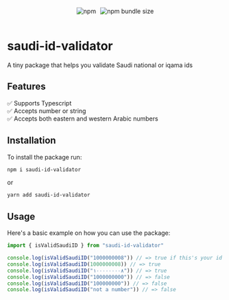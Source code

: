 <br/>
<div style="display: flex; flex-direction: row; justify-content: center; width: 100%">
<img style="margin-right: 10px" alt="npm" src="https://img.shields.io/npm/dt/saudi-id-validator">
<img alt="npm bundle size" src="https://img.shields.io/bundlephobia/min/saudi-id-validator?label=package%20size">
</div>
<br/>

# saudi-id-validator
A tiny package that helps you validate Saudi national or iqama ids


## Features
:white_check_mark: Supports Typescript <br/>
:white_check_mark: Accepts number or string <br/>
:white_check_mark: Accepts both eastern and western Arabic numbers <br/>


## Installation
To install the package run:
```bash
npm i saudi-id-validator
```
or
```bash
yarn add saudi-id-validator
```

## Usage
Here's a basic example on how you can use the package:

```js
import { isValidSaudiID } from "saudi-id-validator"

console.log(isValidSaudiID("1000000008")) // => true if this's your id please don't sue me :)
console.log(isValidSaudiID(1000000008)) // => true
console.log(isValidSaudiID("١٠٠٠٠٠٠٠٠٨")) // => true
console.log(isValidSaudiID("1000000000")) // => false
console.log(isValidSaudiID("100000000")) // => false
console.log(isValidSaudiID("not a number")) // => false
```
